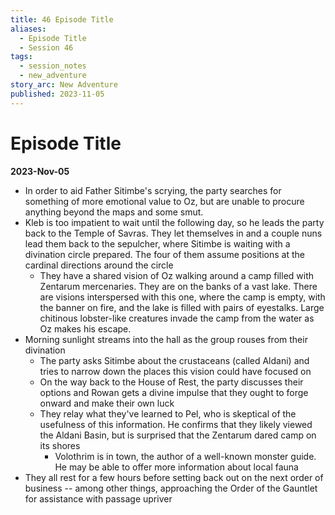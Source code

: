 ```yaml
---
title: 46 Episode Title
aliases:
  - Episode Title
  - Session 46
tags:
  - session_notes
  - new_adventure
story_arc: New Adventure
published: 2023-11-05
---
```

# Episode Title
**2023-Nov-05**

- In order to aid Father Sitimbe's scrying, the party searches for something of more emotional value to Oz, but are unable to procure anything beyond the maps and some smut.
- Kleb is too impatient to wait until the following day, so he leads the party back to the Temple of Savras. They let themselves in and a couple nuns lead them back to the sepulcher, where Sitimbe is waiting with a divination circle prepared. The four of them assume positions at the cardinal directions around the circle
	- They have a shared vision of Oz walking around a camp filled with Zentarum mercenaries. They are on the banks of a vast lake. There are visions interspersed with this one, where the camp is empty, with the banner on fire, and the lake is filled with pairs of eyestalks. Large chitinous lobster-like creatures invade the camp from the water as Oz makes his escape.
- Morning sunlight streams into the hall as the group rouses from their divination
	- The party asks Sitimbe about the crustaceans (called Aldani) and tries to narrow down the places this vision could have focused on
	- On the way back to the House of Rest, the party discusses their options and Rowan gets a divine impulse that they ought to forge onward and make their own luck
	- They relay what they've learned to Pel, who is skeptical of the usefulness of this information. He confirms that they likely viewed the Aldani Basin, but is surprised that the Zentarum dared camp on its shores
		- Volothrim is in town, the author of a well-known monster guide. He may be able to offer more information about local fauna
- They all rest for a few hours before setting back out on the next order of business -- among other things, approaching the Order of the Gauntlet for assistance with passage upriver